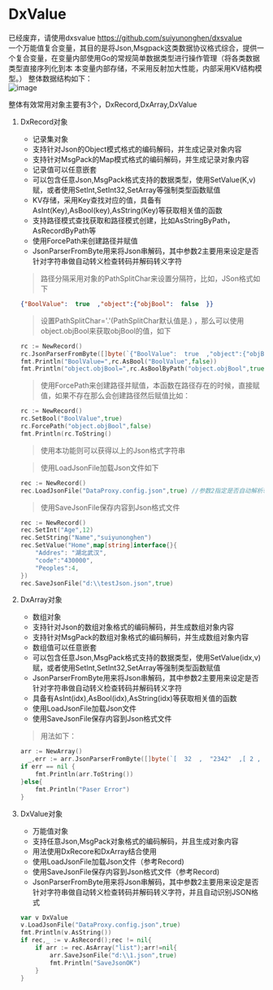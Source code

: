 # DxValue
已经废弃，请使用dxsvalue   https://github.com/suiyunonghen/dxsvalue          
一个万能值复合变量，其目的是将Json,Msgpack这类数据协议格式综合，提供一个复合变量，在变量内部使用Go的常规简单数据类型进行操作管理（将各类数据类型直接序列化到本
本变量内部存储，不采用反射加大性能，内部采用KV结构模型。）
整体数据结构如下：      
![image](https://github.com/suiyunonghen/DxValue/blob/master/DxValueStruct.png)

整体有效常用对象主要有3个，DxRecord,DxArray,DxValue
1. DxRecord对象
    - 记录集对象  
    - 支持针对Json的Object模式格式的编码解码，并生成记录对象内容
    - 支持针对MsgPack的Map模式格式的编码解码，并生成记录对象内容
    - 记录值可以任意嵌套
    - 可以包含任意Json,MsgPack格式支持的数据类型，使用SetValue(K,v)赋，或者使用SetInt,SetInt32,SetArray等强制类型函数赋值    
    - KV存储，采用Key查找对应的值，具备有AsInt(Key),AsBool(key),AsString(Key)等获取相关值的函数
    - 支持路径模式查找获取和路径模式创建，比如AsStringByPath，AsRecordByPath等
    - 使用ForcePath来创建路径并赋值
    - JsonParserFromByte用来将Json串解码，其中参数2主要用来设定是否针对字符串做自动转义检查转码并解码转义字符
    > 路径分隔采用对象的PathSplitChar来设置分隔符，比如，JSon格式如下
    ```json
    {"BoolValue":  true  ,"object":{"objBool":  false  }}
    ```
    >设置PathSplitChar='.'(PathSplitChar默认值是.) ，那么可以使用object.objBool来获取objBool的值，如下
    ```go
    rc := NewRecord()
	rc.JsonParserFromByte([]byte(`{"BoolValue":  true  ,"object":{"objBool":  false  }}`),false)
	fmt.Println("BoolValue=",rc.AsBool("BoolValue",false))
	fmt.Println("object.objBool=",rc.AsBoolByPath("object.objBool",true))
    ```
    > 使用ForcePath来创建路径并赋值，本函数在路径存在的时候，直接赋值，如果不存在那么会创建路径然后赋值比如：
    ```go
    rc := NewRecord()
    rc.SetBool("BoolValue",true)
    rc.ForcePath("object.objBool",false)
    fmt.Println(rc.ToString()
    ```
    > 使用本功能则可以获得以上的Json格式字符串

    > 使用LoadJsonFile加载Json文件如下
    ```go
    rec := NewRecord()
    rec.LoadJsonFile("DataProxy.config.json",true) //参数2指定是否自动解析转义符
    ```
    > 使用SaveJsonFile保存内容到Json格式文件
    ```go
    rec := NewRecord()
    rec.SetInt("Age",12)
    rec.SetString("Name","suiyunonghen")
    rec.SetValue("Home",map[string]interface{}{
        "Addres": "湖北武汉",
        "code":"430000",
        "Peoples":4,
    })
    rec.SaveJsonFile("d:\\testJson.json",true)
    ```
    
2. DxArray对象
    - 数组对象  
    - 支持针对Json的数组对象格式的编码解码，并生成数组对象内容
    - 支持针对MsgPack的数组对象格式的编码解码，并生成数组对象内容
    - 数组值可以任意嵌套
    - 可以包含任意Json,MsgPack格式支持的数据类型，使用SetValue(idx,v)赋，或者使用SetInt,SetInt32,SetArray等强制类型函数赋值  
    - JsonParserFromByte用来将Json串解码，其中参数2主要用来设定是否针对字符串做自动转义检查转码并解码转义字符
    - 具备有AsInt(idx),AsBool(idx),AsString(idx)等获取相关值的函数
    - 使用LoadJsonFile加载Json文件
    - 使用SaveJsonFile保存内容到Json格式文件
    >用法如下：
    ```go
    arr := NewArray()
	  _,err := arr.JsonParserFromByte([]byte(`[  32  ,  "2342"  ,[ 2 , true , false  ,{ "Name" : "DxSoft" , "Age"  :  32 } ] ]`),false)
    if err == nil {
		fmt.Println(arr.ToString())
	}else{
		fmt.Println("Paser Error")
	}
    ```
2. DxValue对象
    - 万能值对象  
    - 支持任意Json,MsgPack对象格式的编码解码，并且生成对象内容
    - 用法使用DxRecore和DxArray结合使用
    - 使用LoadJsonFile加载Json文件（参考Record)
    - 使用SaveJsonFile保存内容到Json格式文件（参考Record)
    - JsonParserFromByte用来将Json串解码，其中参数2主要用来设定是否针对字符串做自动转义检查转码并解码转义字符，并且自动识别JSON格式
    ```go
    var v DxValue
    v.LoadJsonFile("DataProxy.config.json",true)
    fmt.Println(v.AsString())
    if rec,_ := v.AsRecord();rec != nil{
        if arr := rec.AsArray("list");arr!=nil{
            arr.SaveJsonFile("d:\\1.json",true)
            fmt.Println("SaveJsonOK")
        }
    }
    ```
